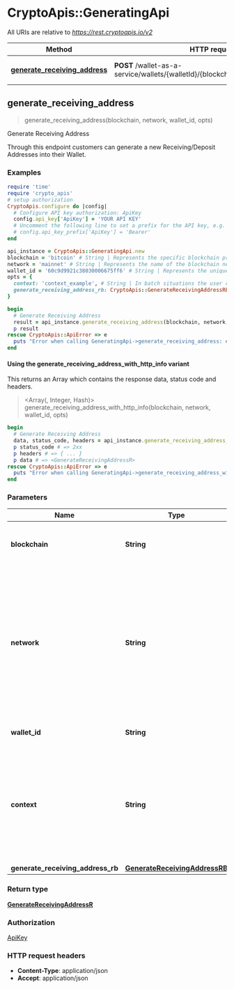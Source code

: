 # CryptoApis::GeneratingApi

All URIs are relative to *https://rest.cryptoapis.io/v2*

| Method | HTTP request | Description |
| ------ | ------------ | ----------- |
| [**generate_receiving_address**](GeneratingApi.md#generate_receiving_address) | **POST** /wallet-as-a-service/wallets/{walletId}/{blockchain}/{network}/addresses | Generate Receiving Address |


## generate_receiving_address

> <GenerateReceivingAddressR> generate_receiving_address(blockchain, network, wallet_id, opts)

Generate Receiving Address

Through this endpoint customers can generate a new Receiving/Deposit Addresses into their Wallet.

### Examples

```ruby
require 'time'
require 'crypto_apis'
# setup authorization
CryptoApis.configure do |config|
  # Configure API key authorization: ApiKey
  config.api_key['ApiKey'] = 'YOUR API KEY'
  # Uncomment the following line to set a prefix for the API key, e.g. 'Bearer' (defaults to nil)
  # config.api_key_prefix['ApiKey'] = 'Bearer'
end

api_instance = CryptoApis::GeneratingApi.new
blockchain = 'bitcoin' # String | Represents the specific blockchain protocol name, e.g. Ethereum, Bitcoin, etc.
network = 'mainnet' # String | Represents the name of the blockchain network used; blockchain networks are usually identical as technology and software, but they differ in data, e.g. - \"mainnet\" is the live network with actual data while networks like \"testnet\", \"ropsten\", \"rinkeby\" are test networks.
wallet_id = '60c9d9921c38030006675ff6' # String | Represents the unique ID of the specific Wallet.
opts = {
  context: 'context_example', # String | In batch situations the user can use the context to correlate responses with requests. This property is present regardless of whether the response was successful or returned as an error. `context` is specified by the user.
  generate_receiving_address_rb: CryptoApis::GenerateReceivingAddressRB.new({data: CryptoApis::GenerateReceivingAddressRBData.new({item: CryptoApis::GenerateReceivingAddressRBDataItem.new({label: 'yourLabelStringHere'})})}) # GenerateReceivingAddressRB | 
}

begin
  # Generate Receiving Address
  result = api_instance.generate_receiving_address(blockchain, network, wallet_id, opts)
  p result
rescue CryptoApis::ApiError => e
  puts "Error when calling GeneratingApi->generate_receiving_address: #{e}"
end
```

#### Using the generate_receiving_address_with_http_info variant

This returns an Array which contains the response data, status code and headers.

> <Array(<GenerateReceivingAddressR>, Integer, Hash)> generate_receiving_address_with_http_info(blockchain, network, wallet_id, opts)

```ruby
begin
  # Generate Receiving Address
  data, status_code, headers = api_instance.generate_receiving_address_with_http_info(blockchain, network, wallet_id, opts)
  p status_code # => 2xx
  p headers # => { ... }
  p data # => <GenerateReceivingAddressR>
rescue CryptoApis::ApiError => e
  puts "Error when calling GeneratingApi->generate_receiving_address_with_http_info: #{e}"
end
```

### Parameters

| Name | Type | Description | Notes |
| ---- | ---- | ----------- | ----- |
| **blockchain** | **String** | Represents the specific blockchain protocol name, e.g. Ethereum, Bitcoin, etc. |  |
| **network** | **String** | Represents the name of the blockchain network used; blockchain networks are usually identical as technology and software, but they differ in data, e.g. - \&quot;mainnet\&quot; is the live network with actual data while networks like \&quot;testnet\&quot;, \&quot;ropsten\&quot;, \&quot;rinkeby\&quot; are test networks. |  |
| **wallet_id** | **String** | Represents the unique ID of the specific Wallet. |  |
| **context** | **String** | In batch situations the user can use the context to correlate responses with requests. This property is present regardless of whether the response was successful or returned as an error. &#x60;context&#x60; is specified by the user. | [optional] |
| **generate_receiving_address_rb** | [**GenerateReceivingAddressRB**](GenerateReceivingAddressRB.md) |  | [optional] |

### Return type

[**GenerateReceivingAddressR**](GenerateReceivingAddressR.md)

### Authorization

[ApiKey](../README.md#ApiKey)

### HTTP request headers

- **Content-Type**: application/json
- **Accept**: application/json

